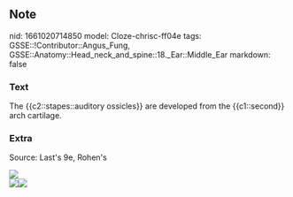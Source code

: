 ## Note
nid: 1661020714850
model: Cloze-chrisc-ff04e
tags: GSSE::!Contributor::Angus_Fung, GSSE::Anatomy::Head_neck_and_spine::18._Ear::Middle_Ear
markdown: false

### Text
The {{c2::stapes::auditory ossicles}} are developed from the {{c1::second}} arch cartilage.

### Extra
Source: Last's 9e, Rohen's
<div><img src=
"paste-7c8c44b80db1c2fd7539ad4e943da839ff9d1e0c.jpg"></div>
<div>
  <div><img src=
  "paste-d1ba0931b66c1bf2909a26fdd2931968c3500313.jpg"><img src= 
  "paste-95819e2de4cdf421cab98a9cdd583537d6847489.jpg"></div>
</div>
